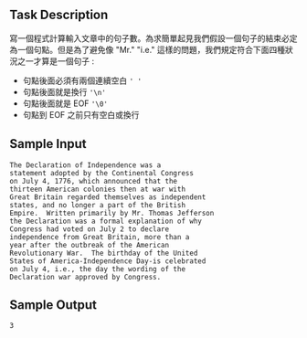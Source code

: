 ## Task Description ##

寫一個程式計算輸入文章中的句子數。為求簡單起見我們假設一個句子的結束必定為一個句點。但是為了避免像 "Mr." "i.e." 這樣的問題，我們規定符合下面四種狀況之一才算是一個句子 :

* 句點後面必須有兩個連續空白 `' '`
* 句點後面就是換行 `'\n'`
* 句點後面就是 EOF `'\0'`
* 句點到 EOF 之前只有空白或換行

## Sample Input ##
```
The Declaration of Independence was a
statement adopted by the Continental Congress
on July 4, 1776, which announced that the 
thirteen American colonies then at war with 
Great Britain regarded themselves as independent
states, and no longer a part of the British
Empire.  Written primarily by Mr. Thomas Jefferson
the Declaration was a formal explanation of why
Congress had voted on July 2 to declare
independence from Great Britain, more than a
year after the outbreak of the American
Revolutionary War.  The birthday of the United
States of America-Independence Day-is celebrated
on July 4, i.e., the day the wording of the
Declaration war approved by Congress.
```

## Sample Output ##
```
3
```